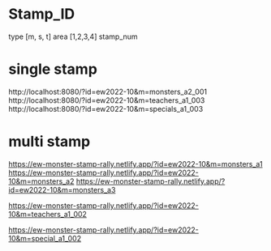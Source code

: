 # Stamp_ID

type [m, s, t]
area [1,2,3,4]
stamp_num

# single stamp

http://localhost:8080/?id=ew2022-10&m=monsters_a2_001
http://localhost:8080/?id=ew2022-10&m=teachers_a1_003
http://localhost:8080/?id=ew2022-10&m=specials_a1_003

# multi stamp

https://ew-monster-stamp-rally.netlify.app/?id=ew2022-10&m=monsters_a1
https://ew-monster-stamp-rally.netlify.app/?id=ew2022-10&m=monsters_a2
https://ew-monster-stamp-rally.netlify.app/?id=ew2022-10&m=monsters_a3

https://ew-monster-stamp-rally.netlify.app/?id=ew2022-10&m=teachers_a1_002

https://ew-monster-stamp-rally.netlify.app/?id=ew2022-10&m=special_a1_002
